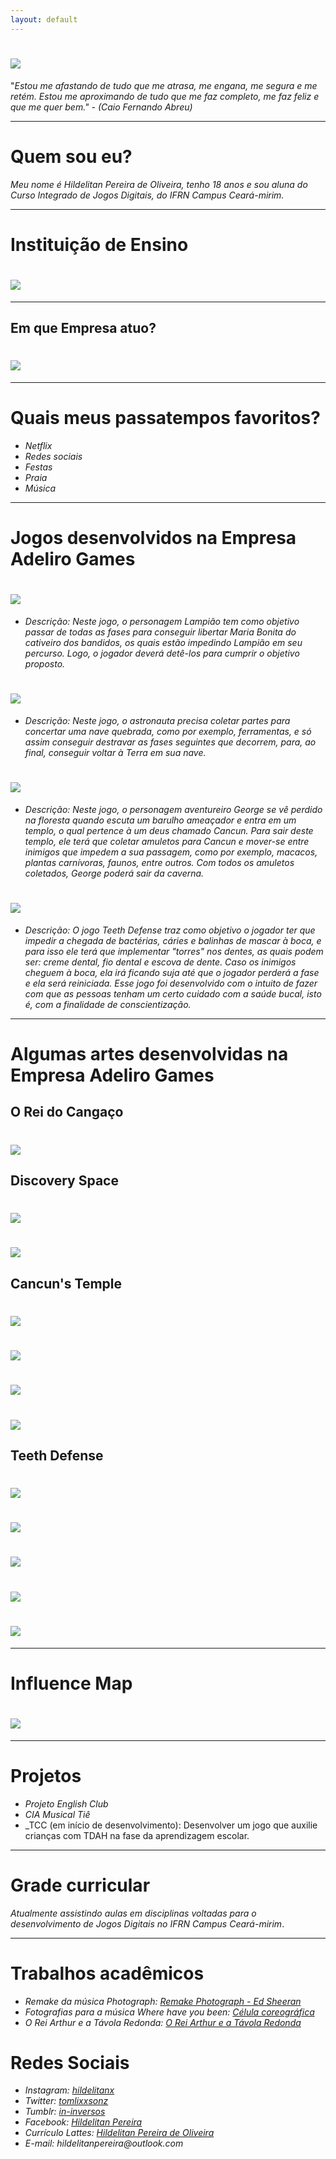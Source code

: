 ```yaml
---
layout: default
---
```


# ![](eu.png)  

"_Estou me afastando de tudo que me atrasa, me engana, me segura e me retém. Estou me aproximando de tudo que me faz completo, me faz feliz e que me quer bem." - (Caio Fernando Abreu)_

* * * 

# Quem sou eu?

_Meu nome é Hildelitan Pereira de Oliveira, tenho 18 anos e sou aluna do Curso Integrado de Jogos Digitais, do IFRN Campus Ceará-mirim._

* * *

# Instituição de Ensino

# ![](if.png)

* * * 

## Em que Empresa atuo?

# ![](empresa.png)

* * * 

# Quais meus passatempos favoritos?

* _Netflix_  
* _Redes sociais_  
* _Festas_  
* _Praia_  
* _Música_  

* * * 

# Jogos desenvolvidos na Empresa Adeliro Games

# [![](jogo1.png)](https://alessandrats.github.io/O%20Rei%20do%20Cangaco/)

* _*Descrição:* Neste jogo, o personagem Lampião tem como objetivo passar de todas as fases para conseguir libertar Maria Bonita do cativeiro dos bandidos, os quais estão impedindo Lampião em seu percurso. Logo, o jogador deverá detê-los para cumprir o objetivo proposto._ 

# [![](jogo2.png)](https://alessandrats.github.io/DiscoverySpace/)

* _*Descrição:* Neste jogo, o astronauta precisa coletar partes para concertar uma nave quebrada, como por exemplo, ferramentas, e só assim conseguir destravar as fases seguintes que decorrem, para, ao final, conseguir voltar à Terra em sua nave._  

# [![](jogo3.png)](https://alessandrats.github.io/CancunsTemple/)

* _*Descrição:* Neste jogo, o personagem aventureiro George se vê perdido na floresta quando escuta um barulho ameaçador e entra em um templo, o qual pertence à um deus chamado Cancun. Para sair deste templo, ele terá que coletar amuletos para Cancun e mover-se entre inimigos que impedem a sua passagem, como por exemplo, macacos, plantas carnívoras, faunos, entre outros. Com todos os amuletos coletados, George poderá sair da caverna._ 

# [![](jogo4.png)](https://alessandrats.github.io/TeethDefense/)

* _*Descrição:* O jogo Teeth Defense traz como objetivo o jogador ter que impedir a chegada de bactérias, cáries e balinhas de mascar à boca, e para isso ele terá que implementar "torres" nos dentes, as quais podem ser: creme dental, fio dental e escova de dente. Caso os inimigos cheguem à boca, ela irá ficando suja até que o jogador perderá a fase e ela será reiniciada. Esse jogo foi desenvolvido com o intuito de fazer com que as pessoas tenham um certo cuidado com a saúde bucal, isto é, com a finalidade de conscientização._    

* * * 

# Algumas artes desenvolvidas na Empresa Adeliro Games

## O Rei do Cangaço

# ![](photo1.png)  

## Discovery Space

# ![](photo2.png)  

# ![](photo3.png)  

## Cancun's Temple

# ![](photo4.png)  

# ![](photo5.png)  

# ![](photo6.png)  

# ![](photo7.png)  

## Teeth Defense

# ![](photo8.png)  

# ![](photo9.png)  

# ![](photo10.png)  

# ![](photo11.png)  

# ![](photo12.png)  

* * *

# Influence Map 

# ![](influencemap.png)  

* * *
# Projetos

* _Projeto English Club_  
* _CIA Musical Tiê_  
* _TCC (em início de desenvolvimento): Desenvolver um jogo que auxilie crianças com TDAH na fase da aprendizagem escolar. 

* * *

# Grade curricular

_Atualmente assistindo aulas em disciplinas voltadas para o desenvolvimento de Jogos Digitais no IFRN Campus Ceará-mirim_. 

* * *

# Trabalhos acadêmicos

* _Remake da música Photograph: [Remake Photograph - Ed Sheeran](https://www.youtube.com/watch?v=gk6JF1bzlB8)_  
* _Fotografias para a música Where have you been: [Célula coreográfica](https://www.youtube.com/watch?v=0XH5Oab4L-Y)_  
* _O Rei Arthur e a Távola Redonda: [O Rei Arthur e a Távola Redonda](https://www.youtube.com/watch?v=RSX8255Pq-Y)_

# Redes Sociais 

* _Instagram:  [hildelitanx](https://www.instagram.com/hildelitanx/)_    
* _Twitter: [tomlixxsonz](https://twitter.com/tomlixxsonz)_  
* _Tumblr:  [in-inversos](http://in-inversos.tumblr.com/)_    
* _Facebook:  [Hildelitan Pereira](https://www.facebook.com/hildelitan)_    
* _Currículo Lattes: [Hildelitan Pereira de Oliveira](http://lattes.cnpq.br/5361936635040520)_  
* _E-mail: hildelitanpereira@outlook.com_
